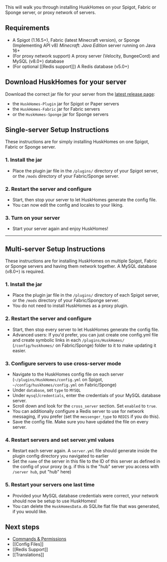 This will walk you through installing HuskHomes on your Spigot, Fabric or Sponge server, or proxy network of servers.

## Requirements
* A Spigot (1.16.5+), Fabric (latest Minecraft version), or Sponge (Implementing API v8) _Minecraft: Java Edition_ server running on Java 16+
* (For proxy network support) A proxy server (Velocity, BungeeCord) and MySQL (v8.0+) database
* (For optional [[Redis support]]) A Redis database (v5.0+)

## Download HuskHomes for your server
Download the correct jar file for your server from the [latest release page](https://github.com/WiIIiam278/HuskHomes2/releases/latest):
* the `HuskHomes-Plugin` jar for Spigot or Paper servers
* the `HuskHomes-Fabric` jar for Fabric servers
* or the `HuskHomes-Sponge` jar for Sponge servers

## Single-server Setup Instructions
These instructions are for simply installing HuskHomes on one Spigot, Fabric or Sponge server.

### 1. Install the jar
- Place the plugin jar file in the `/plugins/` directory of your Spigot server, or the `/mods` directory of your Fabric/Sponge server.
### 2. Restart the server and configure
- Start, then stop your server to let HuskHomes generate the config file.
- You can now edit the config and locales to your liking.
### 3. Turn on your server
- Start your server again and enjoy HuskHomes!

-----

## Multi-server Setup Instructions
These instructions are for installing HuskHomes on multiple Spigot, Fabric or Sponge servers and having them network together. A MySQL database (v8.0+) is required.

### 1. Install the jar
- Place the plugin jar file in the `/plugins/` directory of each Spigot server, or the `/mods` directory of your Fabric/Sponge server.
- You do not need to install HuskHomes as a proxy plugin.
### 2. Restart the server and configure
- Start, then stop every server to let HuskHomes generate the config file.
- Advanced users: If you'd prefer, you can just create one config.yml file and create symbolic links in each `/plugins/HuskHomes/` (`/config/huskhomes/` on Fabric/Sponge) folder to it to make updating it easier.
### 3. Configure servers to use cross-server mode
- Navigate to the HuskHomes config file on each server (`~/plugins/HuskHomes/config.yml` on Spigot, `~/config/huskhomes/config.yml` on Fabric/Sponge)
- Under `database`, set `type` to `MYSQL`
- Under `mysql`/`credentials`, enter the credentials of your MySQL database server.
- Scroll down and look for the `cross_server` section. Set `enabled` to `true`.
- You can additionally configure a Redis server to use for network messaging, if you prefer (set the `messenger_type` to `REDIS` if you do this).
- Save the config file. Make sure you have updated the file on every server.
### 4. Restart servers and set server.yml values
- Restart each server again. A `server.yml` file should generate inside the plugin config directory you navigated to earlier
- Set the `name` of the server in this file to the ID of this server as defined in the config of your proxy (e.g. if this is the "hub" server you access with `/server hub`, put "hub" here)
### 5. Restart your servers one last time
- Provided your MySQL database credentials were correct, your network should now be setup to use HuskHomes!
- You can delete the `HuskHomesData.db` SQLite flat file that was generated, if you would like.

## Next steps
* [Commands & Permissions](Commands)
* [[Config Files]]
* [[Redis Support]]
* [[Translations]]